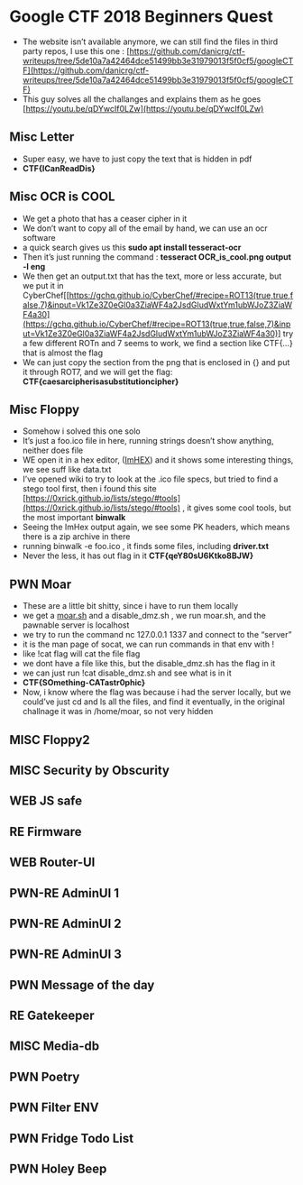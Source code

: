 # Google CTF 2018 Beginners Quest

- The website isn’t available anymore, we can still find the files in third party repos, I use this one : [https://github.com/danicrg/ctf-writeups/tree/5de10a7a42464dce51499bb3e31979013f5f0cf5/googleCTF](https://github.com/danicrg/ctf-writeups/tree/5de10a7a42464dce51499bb3e31979013f5f0cf5/googleCTF)
- This guy solves all the challanges and explains them as he goes [https://youtu.be/qDYwcIf0LZw](https://youtu.be/qDYwcIf0LZw)

## Misc Letter

- Super easy, we have to just copy the text that is hidden in pdf
- **CTF{ICanReadDis}**

## Misc OCR is COOL

- We get a photo that has a ceaser cipher in it
- We don’t want to copy all of the email by hand, we can use an ocr software
- a quick search gives us this **sudo apt install tesseract-ocr**
- Then it’s just running the command : **tesseract OCR_is_cool.png output -l eng**
- We then get an output.txt that has the text, more or less accurate, but we put it in CyberChef[[https://gchq.github.io/CyberChef/#recipe=ROT13(true,true,false,7)&input=Vk1Ze3Z0eGl0a3ZiaWF4a2JsdGludWxtYm1ubWJoZ3ZiaWF4a30](https://gchq.github.io/CyberChef/#recipe=ROT13(true,true,false,7)&input=Vk1Ze3Z0eGl0a3ZiaWF4a2JsdGludWxtYm1ubWJoZ3ZiaWF4a30)] try a few different ROTn and 7 seems to work, we find a section like CTF{…} that is almost the flag
- We can just copy the section from the png that is enclosed in {} and put it through ROT7, and we will get the flag: **CTF{caesarcipherisasubstitutioncipher}**

## Misc Floppy

- Somehow i solved this one solo
- It’s just a foo.ico file in here, running strings doesn’t show anything, neither does file
- WE open it in a hex editor, ([ImHEX](https://github.com/WerWolv/ImHex)) and it shows some interesting things, we see suff like data.txt
- I’ve opened wiki to try to look at the .ico file specs, but tried to find a stego tool first, then i found this site [https://0xrick.github.io/lists/stego/#tools](https://0xrick.github.io/lists/stego/#tools) , it gives some cool tools, but the most important **binwalk**
- Seeing the ImHex output again, we see some PK headers, which means there is a zip archive in there
- running binwalk -e foo.ico , it finds some files, including **driver.txt**
- Never the less, it has out flag in it **CTF{qeY80sU6Ktko8BJW}**

## PWN Moar

- These are a little bit shitty, since i have to run them locally
- we get a [moar.sh](http://moar.sh) and a disable_dmz.sh , we run moar.sh, and the pawnable server is localhost
- we try to run the command nc 127.0.0.1 1337 and connect to the “server”
- it is the man page of socat, we can run commands in that env with !
- like !cat flag will cat the file flag
- we dont have a file like this, but the disable_dmz.sh has the flag in it
- we can just run !cat disable_dmz.sh and see what is in it
- **CTF{SOmething-CATastr0phic}**
- Now, i know where the flag was because i had the server locally, but we could’ve just cd and ls all the files, and find it eventually, in the original challnage it was in /home/moar, so not very hidden

## MISC Floppy2

## MISC Security by Obscurity

## WEB JS safe

## RE Firmware

## WEB Router-UI

## PWN-RE AdminUI 1

## PWN-RE AdminUI 2

## PWN-RE AdminUI 3

## PWN Message of the day

## RE Gatekeeper

## MISC Media-db

## PWN Poetry

## PWN Filter ENV

## PWN Fridge Todo List

## PWN Holey Beep
